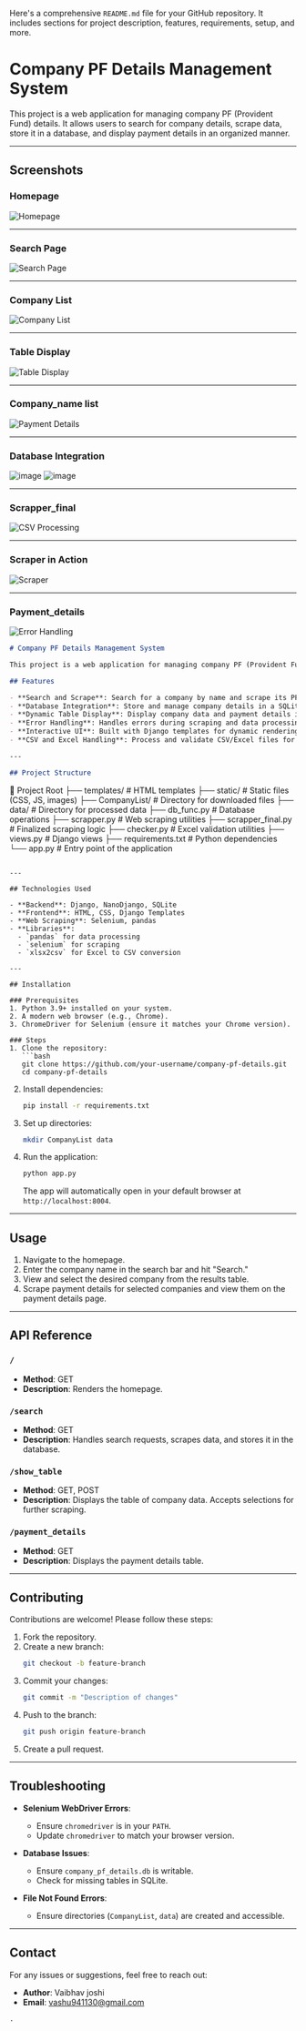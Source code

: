 Here's a comprehensive `README.md` file for your GitHub repository. It includes sections for project description, features, requirements, setup, and more.
# Company PF Details Management System

This project is a web application for managing company PF (Provident Fund) details. It allows users to search for company details, scrape data, store it in a database, and display payment details in an organized manner.

---

## Screenshots

### Homepage
![Homepage](https://github.com/user-attachments/assets/fd097891-141d-4e44-9858-972451d70b81)

---

### Search Page
![Search Page](https://github.com/user-attachments/assets/378dc18b-d4f0-4be8-b8d6-b36507ba6cb2)

---

### Company List
![Company List](https://github.com/user-attachments/assets/df4598f8-70f5-45c4-adab-ab4b438388e8)

---

### Table Display
![Table Display](https://github.com/user-attachments/assets/62c9663d-5d8a-47f0-a77f-639275d20d02)

---

### Company_name list
![Payment Details](https://github.com/user-attachments/assets/10dc3daa-7bf6-424c-8df3-e5732389f19c)

---

### Database Integration
![image](https://github.com/user-attachments/assets/669c818e-40c7-4468-955f-ffbecad3c788)
![image](https://github.com/user-attachments/assets/9aa8ba86-311b-4787-8ebb-068a4b3b296e)



---

### Scrapper_final
![CSV Processing](https://github.com/user-attachments/assets/eed30a8a-a3af-43ae-8a8c-cec8fe371cef)

---

### Scraper in Action
![Scraper](https://github.com/user-attachments/assets/4d743b63-9afe-4b56-9220-6a98e7db468a)

---

### Payment_details
![Error Handling](https://github.com/user-attachments/assets/e5e2957c-9f36-465b-8866-01d58b1ae4d3)







```markdown
# Company PF Details Management System

This project is a web application for managing company PF (Provident Fund) details. It allows users to search for company details, scrape data, store it in a database, and display payment details in an organized manner.

## Features

- **Search and Scrape**: Search for a company by name and scrape its PF-related data.
- **Database Integration**: Store and manage company details in a SQLite database.
- **Dynamic Table Display**: Display company data and payment details in a user-friendly table format.
- **Error Handling**: Handles errors during scraping and data processing gracefully.
- **Interactive UI**: Built with Django templates for dynamic rendering and user interaction.
- **CSV and Excel Handling**: Process and validate CSV/Excel files for data storage.

---

## Project Structure

```
📂 Project Root
├── templates/          # HTML templates
├── static/             # Static files (CSS, JS, images)
├── CompanyList/        # Directory for downloaded files
├── data/               # Directory for processed data
├── db_func.py          # Database operations
├── scrapper.py         # Web scraping utilities
├── scrapper_final.py   # Finalized scraping logic
├── checker.py          # Excel validation utilities
├── views.py            # Django views
├── requirements.txt    # Python dependencies
└── app.py              # Entry point of the application
```

---

## Technologies Used

- **Backend**: Django, NanoDjango, SQLite
- **Frontend**: HTML, CSS, Django Templates
- **Web Scraping**: Selenium, pandas
- **Libraries**: 
  - `pandas` for data processing
  - `selenium` for scraping
  - `xlsx2csv` for Excel to CSV conversion

---

## Installation

### Prerequisites
1. Python 3.9+ installed on your system.
2. A modern web browser (e.g., Chrome).
3. ChromeDriver for Selenium (ensure it matches your Chrome version).

### Steps
1. Clone the repository:
   ```bash
   git clone https://github.com/your-username/company-pf-details.git
   cd company-pf-details
   ```

2. Install dependencies:
   ```bash
   pip install -r requirements.txt
   ```

3. Set up directories:
   ```bash
   mkdir CompanyList data
   ```

4. Run the application:
   ```bash
   python app.py
   ```
   The app will automatically open in your default browser at `http://localhost:8004`.

---

## Usage

1. Navigate to the homepage.
2. Enter the company name in the search bar and hit "Search."
3. View and select the desired company from the results table.
4. Scrape payment details for selected companies and view them on the payment details page.

---

## API Reference

### `/`
- **Method**: GET
- **Description**: Renders the homepage.

### `/search`
- **Method**: GET
- **Description**: Handles search requests, scrapes data, and stores it in the database.

### `/show_table`
- **Method**: GET, POST
- **Description**: Displays the table of company data. Accepts selections for further scraping.

### `/payment_details`
- **Method**: GET
- **Description**: Displays the payment details table.

---

## Contributing

Contributions are welcome! Please follow these steps:
1. Fork the repository.
2. Create a new branch:
   ```bash
   git checkout -b feature-branch
   ```
3. Commit your changes:
   ```bash
   git commit -m "Description of changes"
   ```
4. Push to the branch:
   ```bash
   git push origin feature-branch
   ```
5. Create a pull request.

---

## Troubleshooting

- **Selenium WebDriver Errors**:
  - Ensure `chromedriver` is in your `PATH`.
  - Update `chromedriver` to match your browser version.

- **Database Issues**:
  - Ensure `company_pf_details.db` is writable.
  - Check for missing tables in SQLite.

- **File Not Found Errors**:
  - Ensure directories (`CompanyList`, `data`) are created and accessible.


---

## Contact

For any issues or suggestions, feel free to reach out:

- **Author**: Vaibhav joshi
- **Email**: vashu941130@gmail.com
```
.
